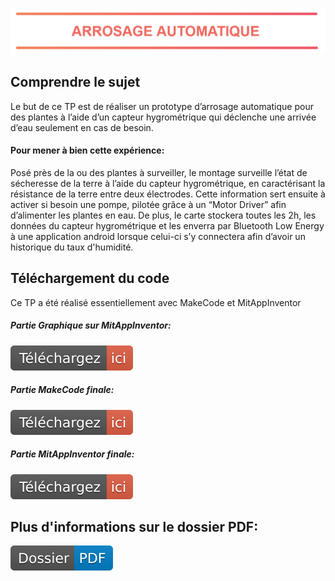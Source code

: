 <p align="center" ><img width="1102" src="arrosage.PNG"></p>

</p>


## Comprendre le sujet
Le but de ce TP est de réaliser un prototype d’arrosage automatique pour des plantes à l’aide d’un capteur hygrométrique qui déclenche une arrivée d’eau seulement en cas de besoin.

#### Pour mener à bien cette expérience:
Posé près de la ou des plantes à surveiller, le montage surveille l’état de sécheresse de la terre à l’aide du capteur hygrométrique, en caractérisant la résistance de la terre entre deux électrodes. Cette information sert ensuite à activer si besoin une pompe, pilotée grâce à un “Motor Driver” afin d’alimenter les plantes en eau. De plus, le carte stockera toutes les 2h, les données du capteur hygrométrique et les enverra par Bluetooth Low Energy à une application android lorsque celui-ci s’y connectera afin d’avoir un historique du taux d'humidité.

## Téléchargement du code
Ce TP a été réalisé essentiellement avec MakeCode et MitAppInventor

##### Partie Graphique sur MitAppInventor:
<a href="https://travis-ci.org/laravel/framework"><img src="Téléchargez-ici-red.svg" alt="Graphique MAI"></a>

##### Partie MakeCode finale:
<a href="https://travis-ci.org/laravel/framework"><img src="Téléchargez-ici-red.svg" alt="Graphique MAI"></a>

##### Partie MitAppInventor finale:
<a href="https://travis-ci.org/laravel/framework"><img src="Téléchargez-ici-red.svg" alt="Graphique MAI"></a>

## Plus d'informations sur le dossier PDF:
<a href="https://docs.google.com/document/d/14pEDN9yH_MJWTvuquaehPXq1K2sIEq5vdpamWrUoXD0/edit?usp=sharing"><img src="Dossier-PDF-blue.svg" alt="Graphique MAI"></a>






